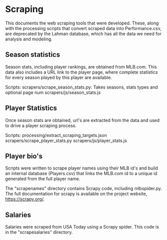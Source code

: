 # Scraping

This documents the web scraping tools that were developed. These, along with the processing scripts that 
convert scraped data into Performance.csv, are deprecated by the Lahman database, which has all the data we 
need for analysis and modeling.

## Season statistics

Season stats, including player rankings, are obtained from MLB.com. This data also includes a URL link to the player page, 
where complete statistics for every season played by this player are available.

Scripts:
scrapers/scrape_season_stats.py: Takes seasons, stats types and optional page num
scrapers/js/season_stats.js

## Player Statistics

Once season stats are obtained, url's are extracted from the data and used to drive a player scraping process.

Scripts:
processing/extract_scraping_targets.json
scrapers/scrape_player_stats.py
scrapers/js/player_stats.js

## Player bio's

Scripts were written to scrape player names using their MLB id's and build an internal database (Players.csv) that links the MLB.com id
to a unique id generated from the full player name.

The "scrapenames" directory contains Scrapy code, including mlbspider.py. The full documentation for scrapy is available on 
the project website, https://scrapy.org/.

## Salaries

Salaries were scraped from USA Today using a Scrapy spider. This code is in the "scrapesalaries" directory.





